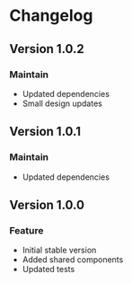 # Changelog 

## Version  1.0.2

### Maintain

-   Updated dependencies
-   Small design updates


## Version  1.0.1

### Maintain

-   Updated dependencies



## Version  1.0.0

### Feature

-   Initial stable version
-   Added shared components
-   Updated tests


